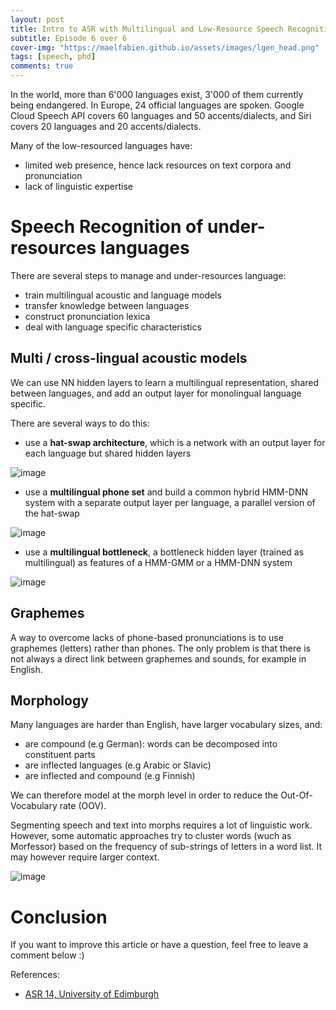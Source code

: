 ```yaml
---
layout: post
title: Intro to ASR with Multilingual and Low-Resource Speech Recognition
subtitle: Episode 6 over 6
cover-img: "https://maelfabien.github.io/assets/images/lgen_head.png"
tags: [speech, phd]
comments: true
---
```



<script type="text/javascript" async
src="https://cdn.mathjax.org/mathjax/latest/MathJax.js?config=TeX-MML-AM_CHTML">
</script>

In the world, more than 6'000 languages exist, 3'000 of them currently being endangered. In Europe, 24 official languages are spoken. Google Cloud Speech API covers 60 languages and 50 accents/dialects, and Siri covers 20 languages and 20 accents/dialects.

Many of the low-resourced languages have:
- limited web presence, hence lack resources on text corpora and pronunciation
- lack of linguistic expertise

# Speech Recognition of under-resources languages

There are several steps to manage and under-resources language:
- train multilingual acoustic and language models
- transfer knowledge between languages
- construct pronunciation lexica
- deal with language specific characteristics

## Multi / cross-lingual acoustic models

We can use NN hidden layers to learn a multilingual representation, shared between languages, and add an output layer for monolingual language specific.

There are several ways to do this:
- use a **hat-swap architecture**, which is a network with an output layer for each language but shared hidden layers

![image](https://maelfabien.github.io/assets/images/asr_64.png)

- use a **multilingual phone set** and build a common hybrid HMM-DNN system with a separate output layer per language, a parallel version of the hat-swap

![image](https://maelfabien.github.io/assets/images/asr_65.png)

- use a **multilingual bottleneck**, a bottleneck hidden layer (trained as multilingual) as features of a HMM-GMM or a HMM-DNN system

![image](https://maelfabien.github.io/assets/images/asr_66.png)

## Graphemes

A way to overcome lacks of phone-based pronunciations is to use graphemes (letters) rather than phones. The only problem is that there is not always a direct link between graphemes and sounds, for example in English.

## Morphology

Many languages are harder than English, have larger vocabulary sizes, and:
- are compound (e.g German): words can be decomposed into constituent parts
- are inflected languages (e.g Arabic or Slavic)
- are inflected and compound (e.g Finnish)

We can therefore model at the morph level in order to reduce the Out-Of-Vocabulary rate (OOV).

Segmenting speech and text into morphs requires a lot of linguistic work. However, some automatic approaches try to cluster words (wuch as Morfessor) based on the frequency of sub-strings of letters in a word list. It may however require larger context.

![image](https://maelfabien.github.io/assets/images/asr_67.png)

# Conclusion

If you want to improve this article or have a question, feel free to leave a comment below :)

References:
- [ASR 14, University of Edimburgh](http://www.inf.ed.ac.uk/teaching/courses/asr/2019-20/asr14-multiling.pdf)
